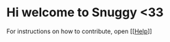 # Hi welcome to Snuggy <33
For instructions on how to contribute, open [[[Help](https://github.com/Ash-004/Snuggy/blob/main/backend/HELP.md)]]
 
